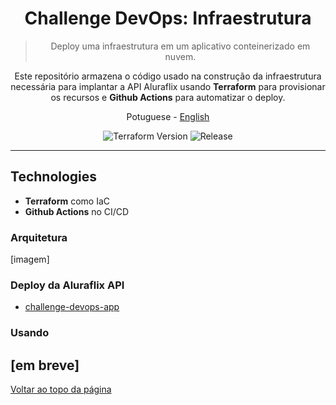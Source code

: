 <a id="top"></a>
<div align="center">

  # Challenge DevOps: Infraestrutura

  > Deploy uma infraestrutura em um aplicativo conteinerizado em nuvem.
  
  Este repositório armazena o código usado na construção da infraestrutura necessária para implantar a API Aluraflix usando **Terraform** para provisionar os recursos e **Github Actions** para automatizar o deploy.

  <a>Potuguese</a> -
  <a href="./README_en.md">English</a>

</div>

<div align="center" >

  ![Terraform Version](https://img.shields.io/badge/terraform-v1.7.1-blue)
  ![Release](https://img.shields.io/github/v/release/jeff-pedro/challenge-devops-infra?display_name=tag&include_prereleases&style=flat-square)
 
</div>

---

## Technologies
- **Terraform** como IaC
- **Github Actions** no CI/CD

### Arquitetura
[imagem]

### Deploy da Aluraflix API
- [challenge-devops-app](https://github.com/jeff-pedro/challenge-devops-app)

### Usando
[em breve]
---
[Voltar ao topo da página](#top)
